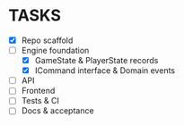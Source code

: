 # TASKS

- [x] Repo scaffold
- [ ] Engine foundation
  - [x] GameState & PlayerState records
  - [x] ICommand interface & Domain events
- [ ] API
- [ ] Frontend
- [ ] Tests & CI
- [ ] Docs & acceptance
